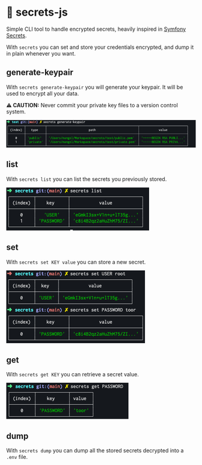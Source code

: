 # :speak_no_evil: secrets-js

Simple CLI tool to handle encrypted secrets, heavily inspired in [Symfony Secrets](https://symfony.com/doc/current/configuration/secrets.html).

With `secrets` you can set and store your credentials encrypted, and dump it in plain whenever you want.

## generate-keypair
With `secrets generate-keypair` you will generate your keypair. It will be used to encrypt all your data.

**:warning: CAUTION:** Never commit your private key files to a version control system.

![Output of generate-keypair command](docs/assets/generate-keypair.png "Output of generate-keypair command")

## list
With `secrets list` you can list the secrets you previously stored.

![Output of list command](docs/assets/list.png "Output of list command")

## set
With `secrets set KEY value` you can store a new secret.

![Output of set command](docs/assets/set.png "Output of set command")

## get
With `secrets get KEY` you can retrieve a secret value.

![Output of get command](docs/assets/get.png "Output of get command")

## dump
With `secrets dump` you can dump all the stored secrets decrypted into a `.env` file.
